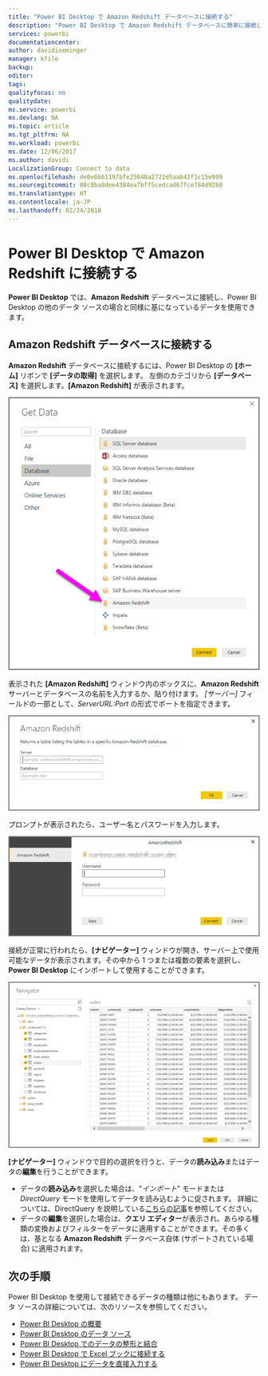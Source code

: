 ```yaml
---
title: "Power BI Desktop で Amazon Redshift データベースに接続する"
description: "Power BI Desktop で Amazon Redshift データベースに簡単に接続して使用する"
services: powerbi
documentationcenter: 
author: davidiseminger
manager: kfile
backup: 
editor: 
tags: 
qualityfocus: no
qualitydate: 
ms.service: powerbi
ms.devlang: NA
ms.topic: article
ms.tgt_pltfrm: NA
ms.workload: powerbi
ms.date: 12/06/2017
ms.author: davidi
LocalizationGroup: Connect to data
ms.openlocfilehash: de0e6b61197bfe25048a2722d5aab42f1c15e999
ms.sourcegitcommit: 88c8ba8dee4384ea7bff5cedcad67fce784d92b0
ms.translationtype: HT
ms.contentlocale: ja-JP
ms.lasthandoff: 02/24/2018
---
```

# <a name="connect-to-amazon-redshift-in-power-bi-desktop"></a>Power BI Desktop で Amazon Redshift に接続する
**Power BI Desktop** では、**Amazon Redshift** データベースに接続し、Power BI Desktop の他のデータ ソースの場合と同様に基になっているデータを使用できます。

## <a name="connect-to-an-amazon-redshift-database"></a>Amazon Redshift データベースに接続する
**Amazon Redshift** データベースに接続するには、Power BI Desktop の **[ホーム]** リボンで **[データの取得]** を選択します。 左側のカテゴリから **[データベース]** を選択します。**[Amazon Redshift]** が表示されます。

![](media/desktop-connect-redshift/connect_redshift_3.png)

表示された **[Amazon Redshift]** ウィンドウ内のボックスに、**Amazon Redshift** サーバーとデータベースの名前を入力するか、貼り付けます。 *[サーバー]* フィールドの一部として、*ServerURL:Port* の形式でポートを指定できます。

![](media/desktop-connect-redshift/connect_redshift_4.png)

プロンプトが表示されたら、ユーザー名とパスワードを入力します。

![](media/desktop-connect-redshift/connect_redshift_5.png)

接続が正常に行われたら、**[ナビゲーター]** ウィンドウが開き、サーバー上で使用可能なデータが表示されます。その中から 1 つまたは複数の要素を選択し、**Power BI Desktop** にインポートして使用することができます。

![](media/desktop-connect-redshift/connect_redshift_6.png)

**[ナビゲーター]** ウィンドウで目的の選択を行うと、データの**読み込み**またはデータの**編集**を行うことができます。

* データの**読み込み**を選択した場合は、"*インポート*" モードまたは *DirectQuery* モードを使用してデータを読み込むように促されます。 詳細については、DirectQuery を説明している[こちらの記事](desktop-use-directquery.md)を参照してください。
* データの**編集**を選択した場合は、**クエリ エディター**が表示され、あらゆる種類の変換およびフィルターをデータに適用することができます。その多くは、基となる **Amazon Redshift** データベース自体 (サポートされている場合) に適用されます。

## <a name="next-steps"></a>次の手順
Power BI Desktop を使用して接続できるデータの種類は他にもあります。 データ ソースの詳細については、次のリソースを参照してください。

* [Power BI Desktop の概要](desktop-getting-started.md)
* [Power BI Desktop のデータ ソース](desktop-data-sources.md)
* [Power BI Desktop でのデータの整形と結合](desktop-shape-and-combine-data.md)
* [Power BI Desktop で Excel ブックに接続する](desktop-connect-excel.md)   
* [Power BI Desktop にデータを直接入力する](desktop-enter-data-directly-into-desktop.md)   

